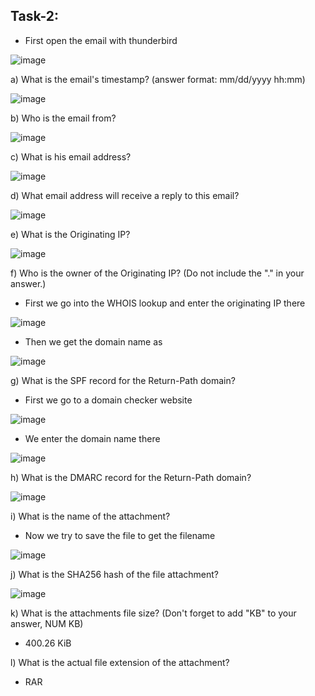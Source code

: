 ## Task-2: 
- First open the email with thunderbird

![image](https://github.com/Akhilkj123/Cyber-Security/assets/65653010/3c52ff49-2555-4bc9-9b21-2a611f2b3900)

a) What is the email's timestamp? (answer format: mm/dd/yyyy hh:mm)

![image](https://github.com/Akhilkj123/Cyber-Security/assets/65653010/e98426d0-e56f-407d-b4a4-2c01c2c911eb)

b) Who is the email from?

![image](https://github.com/Akhilkj123/Cyber-Security/assets/65653010/5504259a-d684-4d41-be35-cabf7bd67e47)

c) What is his email address?

![image](https://github.com/Akhilkj123/Cyber-Security/assets/65653010/c15c32fd-0fde-4982-890c-39f0743a9388)

d) What email address will receive a reply to this email? 

![image](https://github.com/Akhilkj123/Cyber-Security/assets/65653010/a6e91f94-38b6-4ef6-9e39-0c58f5d1adb4)

e) What is the Originating IP?

![image](https://github.com/Akhilkj123/Cyber-Security/assets/65653010/e94f042b-ce5f-4d25-aaa7-c11a18bf9c36)

f) Who is the owner of the Originating IP? (Do not include the "." in your answer.)
- First we go into the WHOIS lookup and enter the originating IP there

![image](https://github.com/Akhilkj123/Cyber-Security/assets/65653010/2372c406-185b-415d-b06b-19d3ff4295f0)

- Then we get the domain name as 

![image](https://github.com/Akhilkj123/Cyber-Security/assets/65653010/b3c5967b-c720-4c0e-b57d-747ddd08128b)

g) What is the SPF record for the Return-Path domain?
- First we go to a domain checker website

![image](https://github.com/Akhilkj123/Cyber-Security/assets/65653010/36665049-780e-41f0-845f-9952a6d21b2f)

- We enter the domain name there

![image](https://github.com/Akhilkj123/Cyber-Security/assets/65653010/8e37f8df-9bf2-4c25-9971-b017571574be)

h) What is the DMARC record for the Return-Path domain?

![image](https://github.com/Akhilkj123/Cyber-Security/assets/65653010/086b2bf6-796e-4483-89f9-80deca7b7127)

i) What is the name of the attachment?
- Now we try to save the file to get the filename

![image](https://github.com/Akhilkj123/Cyber-Security/assets/65653010/0469fd00-90d3-468c-9887-11fd79a2e0ec)

j) What is the SHA256 hash of the file attachment?

![image](https://github.com/Akhilkj123/Cyber-Security/assets/65653010/4460cb52-62b8-4d25-937e-87a16417098a)

k) What is the attachments file size? (Don't forget to add "KB" to your answer, NUM KB)
- 400.26 KiB

l) What is the actual file extension of the attachment?
- RAR



